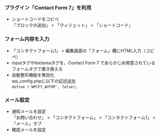 ### プラグイン「Contact Form 7」を利用
- ショートコードをコピペ  
「ブロックの追加」 > 「ウィジェット」 > 「ショートコード」  

### フォーム内容を入力
- 「コンタクトフォーム1」 > 編集画面の「フォーム」欄にHTML入力（コピペ）  
- inputタグやtextareaタグを、Contact Form 7 であらかじめ用意されているフォームタグで置き換える  
- 自動整形機能を無効化  
wp_config.phpに以下の記述追加  
`define ('WPCF7_AUTOP', false);`  

### メール設定
- 通知メールを設定  
「お問い合わせ」 > 「コンタクトフォーム」 > 「コンタクトフォーム1」 > 「メール」タブ  
- 確認メールを設定  
